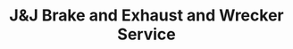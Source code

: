 ---
title: "J&J Brake and Exhaust and Wrecker Service"
url: /plymouth/jandj-brake-and-exhaust-and-wrecker-service/
shop: car repair
---